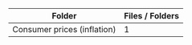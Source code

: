 | Folder                      |   Files / Folders |
|-----------------------------|-------------------|
| Consumer prices (inflation) |                 1 |